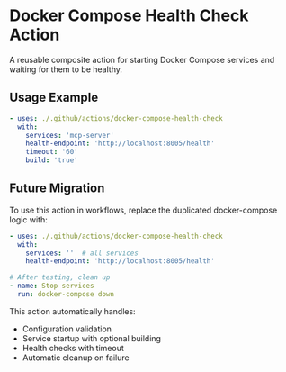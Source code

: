 # Docker Compose Health Check Action

A reusable composite action for starting Docker Compose services and waiting for them to be healthy.

## Usage Example

```yaml
- uses: ./.github/actions/docker-compose-health-check
  with:
    services: 'mcp-server'
    health-endpoint: 'http://localhost:8005/health'
    timeout: '60'
    build: 'true'
```

## Future Migration

To use this action in workflows, replace the duplicated docker-compose logic with:

```yaml
- uses: ./.github/actions/docker-compose-health-check
  with:
    services: ''  # all services
    health-endpoint: 'http://localhost:8005/health'

# After testing, clean up
- name: Stop services
  run: docker-compose down
```

This action automatically handles:
- Configuration validation
- Service startup with optional building
- Health checks with timeout
- Automatic cleanup on failure
